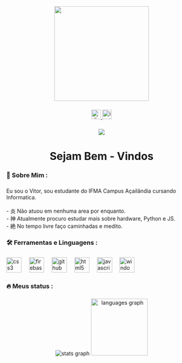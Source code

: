 <div align="center">
  <img height="250" src="https://i.pinimg.com/736x/e2/07/90/e20790a0bd06bb10ac57d9c8fdee3d2f.jpg"  />
</div>

###

<div align="center">
  <a href="discordapp.com/users/331785398164389898" target="_blank">
    <img src="https://img.shields.io/static/v1?message=Discord&logo=discord&label=&color=7289DA&logoColor=white&labelColor=&style=for-the-badge" height="25" alt="discord logo"  />
  </a>
  <a href="www.instagram.com/versxqy" target="_blank">
    <img src="https://img.shields.io/static/v1?message=Instagram&logo=instagram&label=&color=E4405F&logoColor=white&labelColor=&style=for-the-badge" height="25" alt="instagram logo"  />
  </a>
</div>

###

<div align="center">
  <img src="https://visitor-badge.laobi.icu/badge?page_id=txkxzz.txkxzz&left_color=darkgoldenrod&right_color=darkred"  />
</div>

###

<h1 align="center">Sejam Bem - Vindos</h1>

###

<h3 align="left">👑  Sobre Mim :</h3>

###

<p align="left">Eu sou o Vitor, sou estudante do IFMA Campus Açailândia cursando Informatica.<br><br>- 炎 Não atuou em nenhuma area por enquanto.<br>- 神 Atualmente procuro estudar mais sobre hardware, Python e JS.<br>- 絶   No tempo livre faço caminhadas e medito.</p>

###

<h3 align="left">🛠 Ferramentas e Linguagens :</h3>

###

<div align="left">
  <img src="https://cdn.jsdelivr.net/gh/devicons/devicon/icons/css3/css3-original.svg" height="40" alt="css3 logo"  />
  <img width="12" />
  <img src="https://cdn.jsdelivr.net/gh/devicons/devicon/icons/firebase/firebase-plain.svg" height="40" alt="firebase logo"  />
  <img width="12" />
  <img src="https://cdn.jsdelivr.net/gh/devicons/devicon/icons/github/github-original.svg" height="40" alt="github logo"  />
  <img width="12" />
  <img src="https://cdn.jsdelivr.net/gh/devicons/devicon/icons/html5/html5-original.svg" height="40" alt="html5 logo"  />
  <img width="12" />
  <img src="https://cdn.jsdelivr.net/gh/devicons/devicon/icons/javascript/javascript-original.svg" height="40" alt="javascript logo"  />
  <img width="12" />
  <img src="https://cdn.jsdelivr.net/gh/devicons/devicon/icons/windows8/windows8-original.svg" height="40" alt="windows8 logo"  />
</div>

###

<h3 align="left">🔥   Meus status :</h3>

###

<div align="center">
  <img src="https://github-readme-stats.vercel.app/api?username=txkxzz&hide_title=false&hide_rank=false&show_icons=true&include_all_commits=true&count_private=true&disable_animations=false&theme=dracula&locale=pt-br&hide_border=false&order=1" height="" alt="stats graph"  />
  <img src="https://github-readme-stats.vercel.app/api/top-langs?username=txkxzz&locale=pt-br&hide_title=false&layout=compact&card_width=320&langs_count=5&theme=dracula&hide_border=false&order=2" height="150" alt="languages graph"  />
</div>

###
